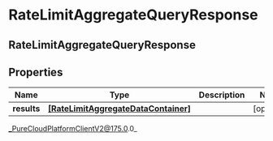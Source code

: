 # RateLimitAggregateQueryResponse

## RateLimitAggregateQueryResponse

## Properties

|Name | Type | Description | Notes|
|------------ | ------------- | ------------- | -------------|
| **results** | [**[RateLimitAggregateDataContainer]**]([RateLimitAggregateDataContainer]) |  | [optional] |



_PureCloudPlatformClientV2@175.0.0_

